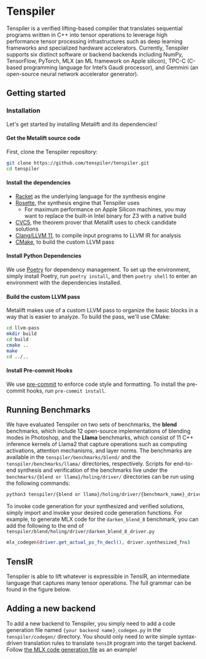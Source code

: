 # Tenspiler
Tenspiler is a verified lifting-based compiler that translates sequential programs written in C++ into tensor operations to leverage high performance tensor processing infrastructures such as deep learning frameworks and specialized hardware accelerators. Currently, Tenspiler supports six distinct software or backend backends including NumPy, TensorFlow, PyTorch, MLX (an ML framework on Apple silicon), TPC-C (C-based programming language for Intel’s
Gaudi processor), and Gemmini (an open-source neural network accelerator generator).



## Getting started

### Installation
Let's get started by installing Metalift and its dependencies!

#### Get the Metalift source code
First, clone the Tenspiler repository:
<!-- TODO(jie): fix the naming -->
```bash
git clone https://github.com/tenspiler/tenspiler.git
cd tenspiler
```

#### Install the dependencies
- [Racket](https://racket-lang.org) as the underlying language for the synthesis engine
- [Rosette](https://github.com/emina/rosette), the synthesis engine that Tenspiler uses
  - For maximum performance on Apple Silicon machines, you may want to replace the built-in Intel binary for Z3 with a native build
- [CVC5](https://cvc5.github.io/), the theorem prover that Metalift uses to check candidate solutions
- [Clang/LLVM 11](https://llvm.org), to compile input programs to LLVM IR for analysis
- [CMake](https://cmake.org/), to build the custom LLVM pass

#### Install Python Dependencies
We use [Poetry](https://python-poetry.org/) for dependency management. To set up the environment, simply install Poetry, run `poetry install`, and then `poetry shell` to enter an environment with the dependencies installed.

#### Build the custom LLVM pass
Metalift makes use of a custom LLVM pass to organize the basic blocks in a way that is easier to analyze. To build the pass, we'll use CMake:

```bash
cd llvm-pass
mkdir build
cd build
cmake ..
make
cd ../..
```

#### Install Pre-commit Hooks
We use [pre-commit](https://pre-commit.com/) to enforce code style and formatting. To install the pre-commit hooks, run `pre-commit install`.

## Running Benchmarks
We have evaluated Tenspiler on two sets of benchmarks, the **blend** benchmarks, which include 12 open-source implementations of blending modes in Photoshop, and the **Llama** benchmarks, which consist of 11 C++ inference kernels of Llama2 that capture operations such as computing activations, attention mechanisms, and layer norms. The benchmarks are available in the `tenspiler/benchmarks/blend/` and the `tenspiler/benchmarks/llama/` directories, respectively. Scripts for end-to-end synthesis and verification of the benchmarks live under the `benchmarks/{blend or llama}/holing/driver/` directories can be run using the following commands:

```bash
python3 tenspiler/{blend or llama}/holing/driver/{benchmark_name}_driver.py
```

To invoke code generation for your synthesized and verified solutions, simply import and invoke your desired code generation functions. For example, to generate MLX code for the `darken_blend_8` benchmark, you can add the following to the end of `tenspiler/blend/holing/driver/darken_blend_8_driver.py`

```bash
mlx_codegen(driver.get_actual_ps_fn_decl(), driver.synthesized_fns)
```

## TensIR
Tenspiler is able to lift whatever is expressible in TensIR, an intermediate language that captures many tensor operations. The full grammar can be found in the figure below.


## Adding a new backend
To add a new backend to Tenspiler, you simply need to add a code generation file named `{your backend name}_codegen.py` in the `tenspiler/codegen/` directory. You should only need to write simple syntax-driven translation rules to translate `tensIR` program into the target backend. Follow [the MLX code generation file](tenspiler/codegen/mlx_codegen.py) as an example!
